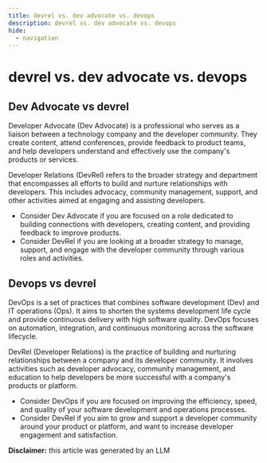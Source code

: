 ```yaml
---
title: devrel vs. dev advocate vs. devops
description: devrel vs. dev advocate vs. devops
hide:
  - navigation
---
```

# devrel vs. dev advocate vs. devops

## Dev Advocate vs devrel

Developer Advocate (Dev Advocate) is a professional who serves as a liaison between a technology company and the developer community. They create content, attend conferences, provide feedback to product teams, and help developers understand and effectively use the company's products or services.

Developer Relations (DevRel) refers to the broader strategy and department that encompasses all efforts to build and nurture relationships with developers. This includes advocacy, community management, support, and other activities aimed at engaging and assisting developers.

- Consider Dev Advocate if you are focused on a role dedicated to building connections with developers, creating content, and providing feedback to improve products.
- Consider DevRel if you are looking at a broader strategy to manage, support, and engage with the developer community through various roles and activities.


## Devops vs devrel

DevOps is a set of practices that combines software development (Dev) and IT operations (Ops). It aims to shorten the systems development life cycle and provide continuous delivery with high software quality. DevOps focuses on automation, integration, and continuous monitoring across the software lifecycle.

DevRel (Developer Relations) is the practice of building and nurturing relationships between a company and its developer community. It involves activities such as developer advocacy, community management, and education to help developers be more successful with a company's products or platform.

- Consider DevOps if you are focused on improving the efficiency, speed, and quality of your software development and operations processes.
- Consider DevRel if you aim to grow and support a developer community around your product or platform, and want to increase developer engagement and satisfaction.


**Disclaimer:** this article was generated by an LLM